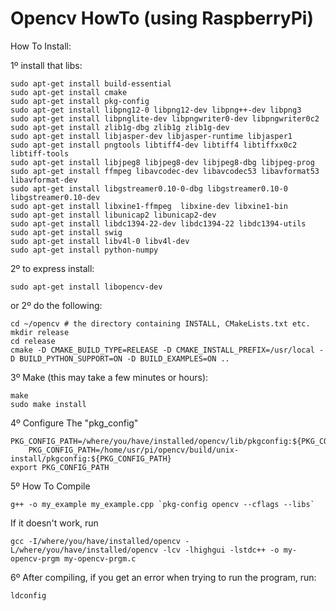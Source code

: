 Opencv HowTo (using RaspberryPi)
======

How To Install:

1º install that libs:

	sudo apt-get install build-essential
	sudo apt-get install cmake
	sudo apt-get install pkg-config
	sudo apt-get install libpng12-0 libpng12-dev libpng++-dev libpng3
	sudo apt-get install libpnglite-dev libpngwriter0-dev libpngwriter0c2
	sudo apt-get install zlib1g-dbg zlib1g zlib1g-dev
	sudo apt-get install libjasper-dev libjasper-runtime libjasper1
	sudo apt-get install pngtools libtiff4-dev libtiff4 libtiffxx0c2 libtiff-tools
	sudo apt-get install libjpeg8 libjpeg8-dev libjpeg8-dbg libjpeg-prog
	sudo apt-get install ffmpeg libavcodec-dev libavcodec53 libavformat53 libavformat-dev
	sudo apt-get install libgstreamer0.10-0-dbg libgstreamer0.10-0  libgstreamer0.10-dev
	sudo apt-get install libxine1-ffmpeg  libxine-dev libxine1-bin
	sudo apt-get install libunicap2 libunicap2-dev
	sudo apt-get install libdc1394-22-dev libdc1394-22 libdc1394-utils
	sudo apt-get install swig
	sudo apt-get install libv4l-0 libv4l-dev
	sudo apt-get install python-numpy

2º to express install:

	sudo apt-get install libopencv-dev
or 
2º do the following:

	cd ~/opencv # the directory containing INSTALL, CMakeLists.txt etc.
	mkdir release
	cd release
	cmake -D CMAKE_BUILD_TYPE=RELEASE -D CMAKE_INSTALL_PREFIX=/usr/local -D BUILD_PYTHON_SUPPORT=ON -D BUILD_EXAMPLES=ON ..

3º Make (this may take a few minutes or hours):

	make
	sudo make install

4º Configure The "pkg_config"

	PKG_CONFIG_PATH=/where/you/have/installed/opencv/lib/pkgconfig:${PKG_CONFIG_PATH}
		PKG_CONFIG_PATH=/home/usr/pi/opencv/build/unix-install/pkgconfig:${PKG_CONFIG_PATH}
	export PKG_CONFIG_PATH

5º How To Compile

	g++ -o my_example my_example.cpp `pkg-config opencv --cflags --libs`

If it doesn't work, run

	gcc -I/where/you/have/installed/opencv -L/where/you/have/installed/opencv -lcv -lhighgui -lstdc++ -o my-opencv-prgm my-opencv-prgm.c

6º After compiling, if you get an error when trying to run the program, run:

	ldconfig

